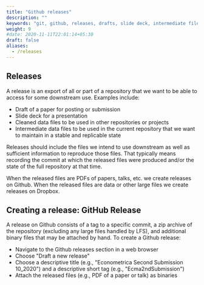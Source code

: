 ```yaml
---
title: "Github releases"
description: ""
keywords: "git, github, releases, drafts, slide deck, intermediate files"
weight: 9
#date: 2020-11-11T22:01:14+05:30
draft: false
aliases:
  - /releases
---
```

## Releases
A release is an export of all or part of a repository that we want to be able to access for some downstream use. Examples include:
* Draft of a paper for posting or submission
* Slide deck for a presentation
* Cleaned data files to be used in other repositories or projects
* Intermediate data files to be used in the current repository that we want to maintain in a stable and replicable state

Releases should include the files we intend to use downstream as well as sufficient information to reproduce those files. That typically means recording the commit at which the released files were produced and/or the state of the full repository at that time.

When the released files are PDFs of papers, talks, etc. we create releases on Github. When the released files are data or other large files we create releases on Dropbox.

## Creating a release: GitHub Release

A release on Github consists of a tag to a specific commit, a zip archive of the repository (excluding any large files handled by LFS), and additional binary files that may be attached by hand. To create a Github release:
* Navigate to the Github releases section in a web browser
* Choose "Draft a new release"
* Choose a descriptive title (e.g., "Econometrica Second Submission 10_2020") and a descriptive short tag (e.g., "Ecma2ndSubmission")
* Attach the released files (e.g., PDF of a paper or talk) as binaries
